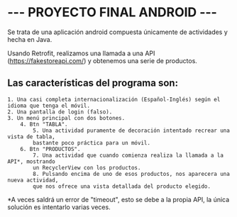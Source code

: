 # --- PROYECTO FINAL ANDROID ---

Se trata de una aplicación android compuesta únicamente de actividades y hecha en Java.

Usando Retrofit, realizamos una llamada a una API (https://fakestoreapi.com/) y obtenemos una serie de productos.

## Las características del programa son: 

    1. Una casi completa internacionalización (Español-Inglés) según el idioma que tenga el móvil.
    2. Una pantalla de login (falso).
    3. Un menú principal con dos botones.
        4. Btn "TABLA".
            5. Una actividad puramente de decoración intentado recrear una vista de tabla,
            bastante poco práctica para un móvil.
        6. Btn "PRODUCTOS".
            7. Una actividad que cuando comienza realiza la llamada a la API*, mostrando
            un RecyclerView con los productos.
            8. Pulsando encima de uno de esos productos, nos aparecera una nueva actividad,
            que nos ofrece una vista detallada del producto elegido.

*A veces saldrá un error de "timeout", esto se debe a la propia API, la única solución es intentarlo varias veces.
